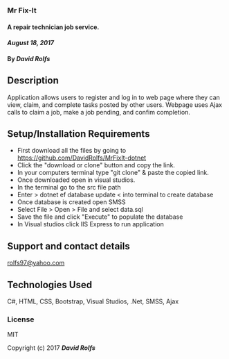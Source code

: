 ### Mr Fix-It
#### A repair technician job service.
#### _August 18, 2017_

#### By _**David Rolfs**_

## Description
Application allows users to register and log in to web page where they can view, claim, and complete tasks posted by other users.
Webpage uses Ajax calls to claim a job, make a job pending, and confim completion. 

## Setup/Installation Requirements
* First download all the files by going to  https://github.com/DavidRolfs/MrFixIt-dotnet
* Click the "download or clone" button and copy the link.
* In your computers terminal type "git clone" & paste the copied link.
* Once downloaded open in visual studios. 
* In the terminal go to the src file path
* Enter > dotnet ef database update < into terminal to create database
* Once database is created open SMSS
* Select File > Open > File and select data.sql
* Save the file and click "Execute" to populate the database
* In Visual studios click IIS Express to run application

## Support and contact details

rolfs97@yahoo.com

## Technologies Used

C#, HTML, CSS, Bootstrap, Visual Studios, .Net, SMSS, Ajax
### License

MIT

Copyright (c) 2017 **_David Rolfs_**
